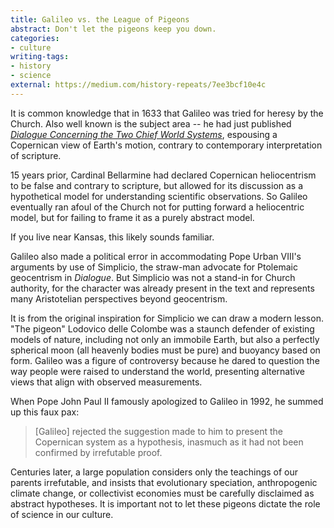 ```yaml
---
title: Galileo vs. the League of Pigeons
abstract: Don't let the pigeons keep you down.
categories:
- culture
writing-tags:
- history
- science
external: https://medium.com/history-repeats/7ee3bcf10e4c
---
```


It is common knowledge that in 1633 that Galileo was tried for heresy by the Church. Also well known is the subject area -- he had just published _[Dialogue Concerning the Two Chief World Systems][dialog]_, espousing a Copernican view of Earth's motion, contrary to contemporary interpretation of scripture.

[dialog]: http://www.goodreads.com/book/show/68218.Dialogue_Concerning_the_Two_Chief_World_Systems

15 years prior, Cardinal Bellarmine had declared Copernican heliocentrism to be false and contrary to scripture, but allowed for its discussion as a hypothetical model for understanding scientific observations. So Galileo eventually ran afoul of the Church not for putting forward a heliocentric model, but for failing to frame it as a purely abstract model.

If you live near Kansas, this likely sounds familiar.

Galileo also made a political error in accommodating Pope Urban VIII's arguments by use of Simplicio, the straw-man advocate for Ptolemaic geocentrism in _Dialogue_. But Simplicio was not a stand-in for Church authority, for the character was already present in the text and represents many Aristotelian perspectives beyond geocentrism.

It is from the original inspiration for Simplicio we can draw a modern lesson. "The pigeon" Lodovico delle Colombe was a staunch defender of existing models of nature, including not only an immobile Earth, but also a perfectly spherical moon (all heavenly bodies must be pure) and buoyancy based on form. Galileo was a figure of controversy because he dared to question the way people were raised to understand the world, presenting alternative views that align with observed measurements. 

When Pope John Paul II famously apologized to Galileo in 1992, he summed up this faux pax:
> [Galileo] rejected the suggestion made to him to present the Copernican system as a hypothesis, inasmuch as it had not been confirmed by irrefutable proof.

Centuries later, a large population considers only the teachings of our parents  irrefutable, and insists that evolutionary speciation, anthropogenic climate change, or collectivist economies must be carefully disclaimed as abstract hypotheses. It is important not to let these pigeons dictate the role of science in our culture.
